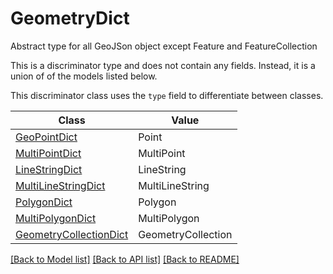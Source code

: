 # GeometryDict

Abstract type for all GeoJSon object except Feature and FeatureCollection

This is a discriminator type and does not contain any fields. Instead, it is a union
of of the models listed below.

This discriminator class uses the `type` field to differentiate between classes.

| Class | Value
| ------------ | -------------
[GeoPointDict](GeoPointDict.md) | Point
[MultiPointDict](MultiPointDict.md) | MultiPoint
[LineStringDict](LineStringDict.md) | LineString
[MultiLineStringDict](MultiLineStringDict.md) | MultiLineString
[PolygonDict](PolygonDict.md) | Polygon
[MultiPolygonDict](MultiPolygonDict.md) | MultiPolygon
[GeometryCollectionDict](GeometryCollectionDict.md) | GeometryCollection


[[Back to Model list]](../../../README.md#models-v1-link) [[Back to API list]](../../../README.md#documentation-for-api-endpoints) [[Back to README]](../../../README.md)
